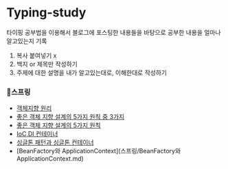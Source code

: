 # Typing-study

타이핑 공부법을 이용해서 
블로그에 포스팅한 내용들을 바탕으로 
공부한 내용을 얼마나 알고있는지 기록

1. 복사 붙여넣기 x
2. 백지 or 제목만 작성하기
3. 주제에 대한 설명을 내가 알고있는대로, 이해한대로 작성하기

### 📌스프링
- [객체지향 원리](https://github.com/wlsrn99/Typing-study/blob/main/%EC%8A%A4%ED%94%84%EB%A7%81/%EA%B0%9D%EC%B2%B4%EC%A7%80%ED%96%A5%EC%9B%90%EB%A6%AC.md) <br>
- [좋은 객체 지향 설계의 5가지 원칙 중 3가지](https://github.com/wlsrn99/Typing-study/blob/main/%EC%8A%A4%ED%94%84%EB%A7%81/%EC%A2%8B%EC%9D%80%20%EA%B0%9D%EC%B2%B4%20%EC%A7%80%ED%96%A5%20%EC%84%A4%EA%B3%84%EC%9D%98%205%EA%B0%80%EC%A7%80%20%EC%9B%90%EC%B9%99%20%EC%A4%91%203%EA%B0%80%EC%A7%80.md) <br>
- [좋은 객체 지향 설계의 5가지 원칙](https://github.com/wlsrn99/Typing-study/blob/main/%EC%8A%A4%ED%94%84%EB%A7%81/%EC%A2%8B%EC%9D%80%20%EA%B0%9D%EC%B2%B4%20%EC%A7%80%ED%96%A5%20%EC%84%A4%EA%B3%84%EC%9D%98%205%EA%B0%80%EC%A7%80%20%EC%9B%90%EC%B9%99.md) <br>
- [IoC,DI 컨테이너](https://github.com/wlsrn99/Typing-study/blob/77061382a227b04a63813ff33ca15b084933e059/%EC%8A%A4%ED%94%84%EB%A7%81/IoC,DI,%EC%BB%A8%ED%85%8C%EC%9D%B4%EB%84%88.md)<br>
- [싱글톤 패턴과 싱글톤 컨테이너](https://github.com/wlsrn99/Typing-study/blob/6460d8329c397b1e970d991ad723ad57f44ec23e/%EC%8A%A4%ED%94%84%EB%A7%81/%EC%8B%B1%EA%B8%80%ED%86%A4%20%ED%8C%A8%ED%84%B4%EA%B3%BC%20%EC%8B%B1%EA%B8%80%ED%86%A4%20%EC%BB%A8%ED%85%8C%EC%9D%B4%EB%84%88.md)<br>
- [BeanFactory와 ApplicationContext](스프링/BeanFactory와 ApplicationContext.md)<br>